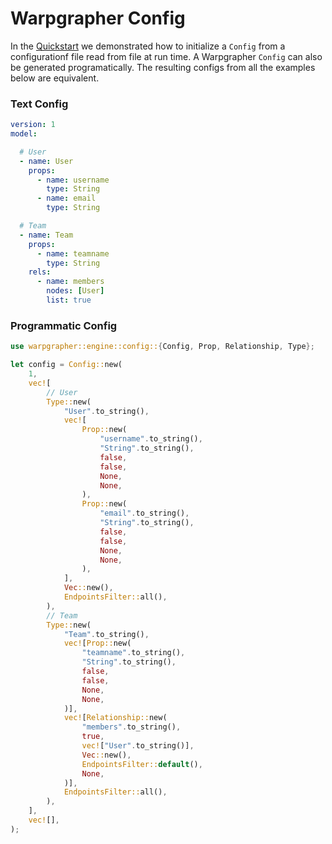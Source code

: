 # Warpgrapher Config

In the [Quickstart]() we demonstrated how to initialize a `Config` from a configurationf file read from file at run time. A Warpgrapher `Config` can also be generated programatically. The resulting configs from all the examples below are equivalent. 

### Text Config

```yaml
version: 1
model:

  # User
  - name: User
    props:
      - name: username
        type: String
      - name: email
        type: String

  # Team
  - name: Team
    props:
      - name: teamname
        type: String
    rels:
      - name: members
        nodes: [User]
        list: true
```

### Programmatic Config

```rust
use warpgrapher::engine::config::{Config, Prop, Relationship, Type};

let config = Config::new(
    1,
    vec![
        // User
        Type::new(
            "User".to_string(),
            vec![
                Prop::new(
                    "username".to_string(),
                    "String".to_string(),
                    false,
                    false,
                    None,
                    None,
                ),
                Prop::new(
                    "email".to_string(),
                    "String".to_string(),
                    false,
                    false,
                    None,
                    None,
                ),
            ],
            Vec::new(),
            EndpointsFilter::all(),
        ),
        // Team
        Type::new(
            "Team".to_string(),
            vec![Prop::new(
                "teamname".to_string(),
                "String".to_string(),
                false,
                false,
                None,
                None,
            )],
            vec![Relationship::new(
                "members".to_string(),
                true,
                vec!["User".to_string()],
                Vec::new(),
                EndpointsFilter::default(),
                None,
            )],
            EndpointsFilter::all(),
        ),
    ],
    vec![],
);
```